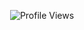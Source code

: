 <p align="center">
  <img src="https://komarev.com/ghpvc/?username=Rui-Git01&style=for-the-badge" alt="Profile Views"/>
</p>
